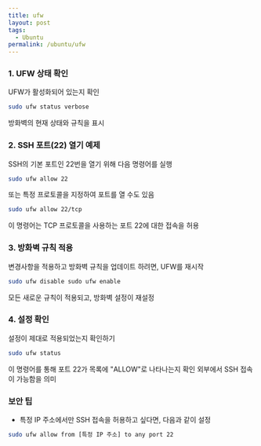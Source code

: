 ```yaml
---
title: ufw
layout: post
tags:
  - Ubuntu
permalink: /ubuntu/ufw
---
```

### 1. UFW 상태 확인

UFW가 활성화되어 있는지 확인

```bash
sudo ufw status verbose
```

방화벽의 현재 상태와 규칙을 표시


### 2. SSH 포트(22) 열기 예제

SSH의 기본 포트인 22번을 열기 위해 다음 명령어를 실행

```bash
sudo ufw allow 22
```

또는 특정 프로토콜을 지정하여 포트를 열 수도 있음

``` bash
sudo ufw allow 22/tcp
```

이 명령어는 TCP 프로토콜을 사용하는 포트 22에 대한 접속을 허용


### 3. 방화벽 규칙 적용

변경사항을 적용하고 방화벽 규칙을 업데이트 하려면, UFW를 재시작

```bash
sudo ufw disable sudo ufw enable
```

모든 새로운 규칙이 적용되고, 방화벽 설정이 재설정


### 4. 설정 확인

설정이 제대로 적용되었는지 확인하기

```bash
sudo ufw status
```

이 명령어를 통해 포트 22가 목록에 "ALLOW"로 나타나는지 확인
외부에서 SSH 접속이 가능함을 의미


### 보안 팁

- 특정 IP 주소에서만 SSH 접속을 허용하고 싶다면, 다음과 같이 설정
    
```bash
sudo ufw allow from [특정 IP 주소] to any port 22
```
